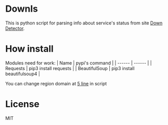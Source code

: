 # DownIs
This is python script for parsing info about service's status from site [Down Detector](downdetector.com).

# How install
Modules need for work: 
| Name | pypi's command |
| ------ | ------ |
| Requests | pip3 install requests |
| BeautifulSoup | pip3 install beautifulsoup4  |

You can change region domain at [5 line]() in script

# License
MIT
